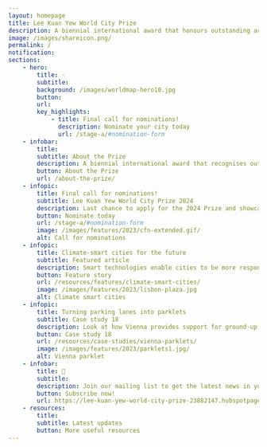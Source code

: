```yaml
---
layout: homepage
title: Lee Kuan Yew World City Prize
description: A biennial international award that honours outstanding achievements and contributions to the creation of liveable, vibrant and sustainable urban communities around the world
image: /images/shareicon.png/
permalink: /
notification: 
sections:
    - hero:
        title: ·
        subtitle: 
        background: /images/worldmap-hero10.jpg
        button: 
        url: 
        key_highlights:
            - title: Final call for nominations!
              description: Nominate your city today
              url: /stage-a/#nomination-form
    - infobar:    
        title: 
        subtitle: About the Prize
        description: A biennial international award that recognises outstanding cities in tackling urban challenges to bring about a holistic & sustained urban transformation.
        button: About the Prize
        url: /about-the-prize/
    - infopic:    
        title: Final call for nominations!
        subtitle: Lee Kuan Yew World City Prize 2024
        description: Last chance to apply for the 2024 Prize and showcase your city's innovative solutions on a global stage. 
        button: Nominate today
        url: /stage-a/#nomination-form
        image: /images/features/2023/cfn-extended.gif/
        alt: Call for nominations
    - infopic:    
        title: Climate-smart cities for the future
        subtitle: Featured article
        description: Smart technologies enable cities to be more responsive and efficient in mitigating the impacts of climate change
        button: Feature story
        url: /resources/features/climate-smart-cities/
        image: /images/features/2023/lisbon-plaza.jpg
        alt: Climate smart cities
    - infopic:    
        title: Turning parking lanes into parklets
        subtitle: Case study 18
        description: Look at how Vienna provides support for ground-up temporary public space activation.
        button: Case study 18
        url: /resources/case-studies/vienna-parklets/
        image: /images/features/2023/parklets1.jpg/
        alt: Vienna parklet
    - infobar:    
        title: 📩
        subtitle: 
        description: Join our mailing list to get the latest news in your inbox!
        button: Subscribe now!  
        url: https://lee-kuan-yew-world-city-prize-23882147.hubspotpagebuilder.com/subscribe
    - resources:
        title: 
        subtitle: Latest updates
        button: More useful resources
---
```

